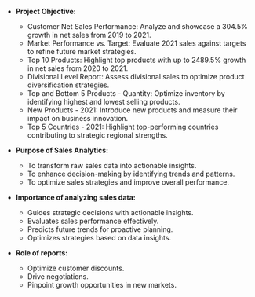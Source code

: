 - **Project Objective:**

  - Customer Net Sales Performance: Analyze and showcase a 304.5% growth in net sales from 2019 to 2021.
  - Market Performance vs. Target: Evaluate 2021 sales against targets to refine future market strategies.
  - Top 10 Products: Highlight top products with up to 2489.5% growth in net sales from 2020 to 2021.
  - Divisional Level Report: Assess divisional sales to optimize product diversification strategies.
  - Top and Bottom 5 Products - Quantity: Optimize inventory by identifying highest and lowest selling products.
  - New Products - 2021: Introduce new products and measure their impact on business innovation.
  - Top 5 Countries - 2021: Highlight top-performing countries contributing to strategic regional strengths.

- **Purpose of Sales Analytics:**

  - To transform raw sales data into actionable insights.
  - To enhance decision-making by identifying trends and patterns.
  - To optimize sales strategies and improve overall performance.

- **Importance of analyzing sales data:**

  - Guides strategic decisions with actionable insights.
  - Evaluates sales performance effectively.
  - Predicts future trends for proactive planning.
  - Optimizes strategies based on data insights.

- **Role of reports:**
  - Optimize customer discounts.
  - Drive negotiations.
  - Pinpoint growth opportunities in new markets.
